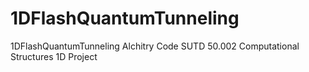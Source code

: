# 1DFlashQuantumTunneling
1DFlashQuantumTunneling Alchitry Code
SUTD 50.002 Computational Structures 1D Project 


